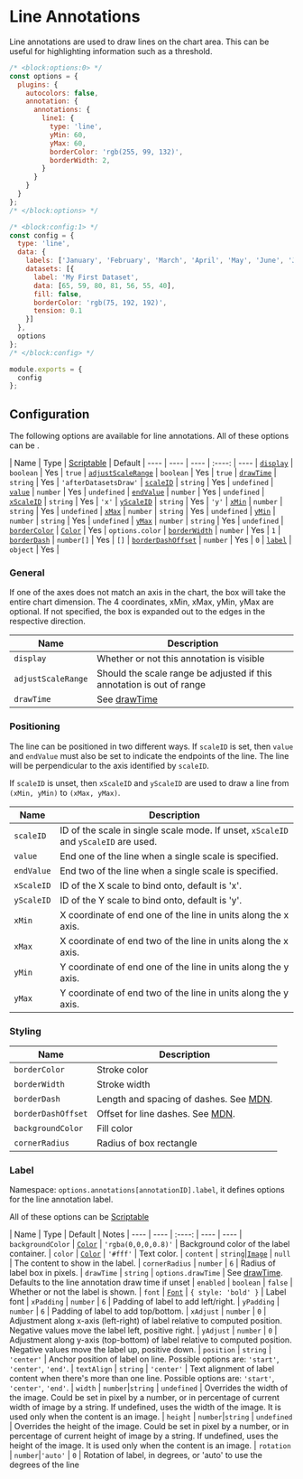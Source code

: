 # Line Annotations

Line annotations are used to draw lines on the chart area. This can be useful for highlighting information such as a threshold.

```js chart-editor
/* <block:options:0> */
const options = {
  plugins: {
    autocolors: false,
    annotation: {
      annotations: {
        line1: {
          type: 'line',
          yMin: 60,
          yMax: 60,
          borderColor: 'rgb(255, 99, 132)',
          borderWidth: 2,
        }
      }
    }
  }
};
/* </block:options> */

/* <block:config:1> */
const config = {
  type: 'line',
  data: {
    labels: ['January', 'February', 'March', 'April', 'May', 'June', 'July'],
    datasets: [{
      label: 'My First Dataset',
      data: [65, 59, 80, 81, 56, 55, 40],
      fill: false,
      borderColor: 'rgb(75, 192, 192)',
      tension: 0.1
    }]
  },
  options
};
/* </block:config> */

module.exports = {
  config
};
```

## Configuration

The following options are available for line annotations. All of these options can be .

| Name | Type | [Scriptable](../options#scriptable-options) | Default
| ---- | ---- | ---- | :----: | ----
| [`display`](#general) | `boolean` | Yes | `true`
| [`adjustScaleRange`](#general) | `boolean` | Yes | `true`
| [`drawTime`](#general) | `string` | Yes | `'afterDatasetsDraw'`
| [`scaleID`](#positioning) | `string` | Yes | `undefined`
| [`value`](#positioning) | `number` | Yes | `undefined`
| [`endValue`](#positioning) | `number` | Yes | `undefined`
| [`xScaleID`](#positioning) | `string` | Yes | `'x'`
| [`yScaleID`](#positioning) | `string` | Yes | `'y'`
| [`xMin`](#general) | `number` \| `string` | Yes | `undefined`
| [`xMax`](#general) | `number` \| `string` | Yes | `undefined`
| [`yMin`](#general) | `number` \| `string` | Yes | `undefined`
| [`yMax`](#general) | `number` \| `string` | Yes | `undefined`
| [`borderColor`](#styling) | [`Color`](../options#color) | Yes | `options.color`
| [`borderWidth`](#styling) | `number` | Yes | `1`
| [`borderDash`](#styling) | `number[]` | Yes | `[]`
| [`borderDashOffset`](#styling) | `number` | Yes | `0`
| [`label`](#label) | `object` | Yes |

### General

If one of the axes does not match an axis in the chart, the box will take the entire chart dimension. The 4 coordinates, xMin, xMax, yMin, yMax are optional. If not specified, the box is expanded out to the edges in the respective direction.

| Name | Description |
| ---- | ---- |
| `display` | Whether or not this annotation is visible
| `adjustScaleRange` | Should the scale range be adjusted if this annotation is out of range
| `drawTime` | See [drawTime](../options#draw-time)

### Positioning

The line can be positioned in two different ways. If `scaleID` is set, then `value` and `endValue` must also be set to indicate the endpoints of the line. The line will be perpendicular to the axis identified by `scaleID`.

If `scaleID` is unset, then `xScaleID` and `yScaleID` are used to draw a line from `(xMin, yMin)` to `(xMax, yMax)`.

| Name | Description |
| ---- | ---- |
| `scaleID` | ID of the scale in single scale mode. If unset, `xScaleID` and `yScaleID` are used.
| `value` | End one of the line when a single scale is specified.
| `endValue` | End two of the line when a single scale is specified.
| `xScaleID` | ID of the X scale to bind onto, default is 'x'.
| `yScaleID` | ID of the Y scale to bind onto, default is 'y'.
| `xMin` | X coordinate of end one of the line in units along the x axis.
| `xMax` | X coordinate of end two of the line in units along the x axis.
| `yMin` | Y coordinate of end one of the line in units along the y axis.
| `yMax` | Y coordinate of end two of the line in units along the y axis.

### Styling

| Name | Description |
| ---- | ---- |
| `borderColor` | Stroke color
| `borderWidth` | Stroke width
| `borderDash` | Length and spacing of dashes. See [MDN](https://developer.mozilla.org/en-US/docs/Web/API/CanvasRenderingContext2D/setLineDash).
| `borderDashOffset` | Offset for line dashes. See [MDN](https://developer.mozilla.org/en-US/docs/Web/API/CanvasRenderingContext2D/lineDashOffset).
| `backgroundColor` | Fill color
| `cornerRadius` | Radius of box rectangle

### Label

Namespace: `options.annotations[annotationID].label`, it defines options for the line annotation label.

All of these options can be [Scriptable](../options#scriptable-options)

| Name | Type | Default | Notes
| ---- | ---- | :----: | ---- | ----
| `backgroundColor` | [`Color`](../options#color) | `'rgba(0,0,0,0.8)'` | Background color of the label container.
| `color` | [`Color`](../options#color) | `'#fff'` | Text color.
| `content` | `string`\|[`Image`](https://developer.mozilla.org/en-US/docs/Web/API/HTMLImageElement/Image) | `null` | The content to show in the label.
| `cornerRadius` | `number` | `6` | Radius of label box in pixels.
| `drawTime` | `string` | `options.drawTime` | See [drawTime](../options#draw-time). Defaults to the line annotation draw time if unset
| `enabled` | `boolean` | `false` | Whether or not the label is shown.
| `font` | [`Font`](../options#font) | `{ style: 'bold' }` | Label font
| `xPadding` | `number` | `6` | Padding of label to add left/right.
| `yPadding` | `number` | `6` | Padding of label to add top/bottom.
| `xAdjust` | `number` | `0` | Adjustment along x-axis (left-right) of label relative to computed position. Negative values move the label left, positive right.
| `yAdjust` | `number` | `0` | Adjustment along y-axis (top-bottom) of label relative to computed position. Negative values move the label up, positive down.
| `position` | `string` | `'center'` | Anchor position of label on line. Possible options are: `'start'`, `'center'`, `'end'`.
| `textAlign` | `string` | `'center'` | Text alignment of label content when there's more than one line. Possible options are: `'start'`, `'center'`, `'end'`.
| `width` | `number`\|`string` | `undefined` | Overrides the width of the image. Could be set in pixel by a number, or in percentage of current width of image by a string. If undefined, uses the width of the image. It is used only when the content is an image.
| `height` | `number`\|`string` | `undefined` | Overrides the height of the image. Could be set in pixel by a number, or in percentage of current height of image by a string. If undefined, uses the height of the image. It is used only when the content is an image.
| `rotation` | `number`\|`'auto'` | `0` | Rotation of label, in degrees, or 'auto' to use the degrees of the line

